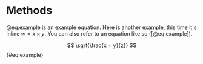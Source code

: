# Methods
@eq:example is an example equation.
Here is another example, this time it's inline $w = x \times y$.
You can also refer to an equation like so ([@eq:example]).

$$ \sqrt{\frac{x + y}{z}} $$ {#eq:example}

